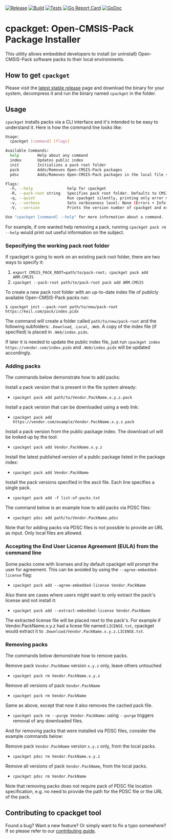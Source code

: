 [![Release](https://github.com/open-cmsis-pack/cpackget/actions/workflows/release.yml/badge.svg)](https://github.com/Open-CMSIS-Pack/cpackget/actions/workflows/release.yml)
[![Build](https://github.com/open-cmsis-pack/cpackget/actions/workflows/build.yml/badge.svg)](https://github.com/open-cmsis-pack/cpackget/actions/workflows/build.yml/badge.svg)
[![Tests](https://github.com/open-cmsis-pack/cpackget/actions/workflows/test.yml/badge.svg)](https://github.com/open-cmsis-pack/cpackget/actions/workflows/test.yml/badge.svg)
[![Go Report Card](https://goreportcard.com/badge/github.com/open-cmsis-pack/cpackget)](https://goreportcard.com/report/github.com/open-cmsis-pack/cpackget)
[![GoDoc](https://godoc.org/github.com/open-cmsis-pack/cpackget?status.svg)](https://godoc.org/github.com/open-cmsis-pack/cpackget)

# cpackget: Open-CMSIS-Pack Package Installer

This utility allows embedded developers to install (or uninstall) Open-CMSIS-Pack software packs to their local environments.

## How to get `cpackget`

Please visit the [latest stable release](https://github.com/Open-CMSIS-Pack/cpackget/releases/latest) page and download the binary for your system, decompress it and run the binary named `cpackget` in the folder.

## Usage

`cpackget` installs packs via a CLI interface and it's intended to be easy to understand it. Here is how the command line looks like:

```bash
Usage:
  cpackget [command] [flags]

Available Commands:
  help        Help about any command
  index       Updates public index
  init        Initializes a pack root folder
  pack        Adds/Removes Open-CMSIS-Pack packages
  pdsc        Adds/Removes Open-CMSIS-Pack packages in the local file system via PDSC files.

Flags:
  -h, --help               help for cpackget
  -R, --pack-root string   Specifies pack root folder. Defaults to CMSIS_PACK_ROOT environment variable
  -q, --quiet              Run cpackget silently, printing only error messages
  -v, --verbose            Sets verboseness level: None (Errors + Info + Warnings), -v (all + Debugging). Specify "-q" for no messages
  -V, --version            Prints the version number of cpackget and exit

Use "cpackget [command] --help" for more information about a command.
```

For example, if one wanted help removing a pack, running `cpackget pack rm --help` would print out useful information on the subject.


### Sepecifying the working pack root folder

If cpackget is going to work on an existing pack root folder, there are two ways to specify it:

1. `export CMSIS_PACK_ROOT=path/to/pack-root; cpackget pack add ARM.CMSIS`
2. `cpackget --pack-root path/to/pack-root pack add ARM.CMSIS`

To create a new pack root folder with an up-to-date index file of publicly available Open-CMSIS-Pack packs run:

```
$ cpackget init --pack-root path/to/new/pack-root https://keil.com/pack/index.pidx
```

The command will create a folder called `path/to/new/pack-root` and the following subfolders: `.Download`, `.Local`, `.Web`.
A copy of the index file (if specified) is placed in `.Web/index.pidx`.

If later it is needed to update the public index file, just run `cpackget index https://vendor.com/index.pidx` and
`.Web/index.pidx` will be updated accordingly.


### Adding packs

The commands below demonstrate how to add packs:

Install a pack version that is present in the file system already:
* `cpackget pack add path/to/Vendor.PackName.x.y.z.pack`

Install a pack version that can be downloaded using a web link:
* `cpackget pack add https://vendor.com/example/Vendor.PackName.x.y.z.pack`

Install a pack version from the public package index. The download url will be looked up by the tool:
* `cpackget pack add Vendor.PackName.x.y.z`

Install the latest published version of a public package listed in the package index:
* `cpackget pack add Vendor.PackName`

Install the pack versions specified in the ascii file. Each line specifies a single pack.
* `cpackget pack add -f list-of-packs.txt`

The command below is an example how to add packs via PDSC files:
* `cpackget pdsc add path/to/Vendor.PackName.pdsc`

Note that for adding packs via PDSC files is not possible to provide an URL as input. Only local files are allowed.

### Accepting the End User License Agreement (EULA) from the command line

Some packs come with licenses and by default cpackget will prompt the user for agreement. This can be avoided
by using the `--agree-embedded-license` flag:

* `cpackget pack add --agree-embedded-license Vendor.PackName`

Also there are cases where users might want to only extract the pack's license and not install it:

* `cpackget pack add --extract-embedded-license Vendor.PackName`

The extracted license file will be placed next to the pack's. For example if Vendor.PackName.x.y.z had a licese file
named `LICENSE.txt`, cpackget would extract it to `.Download/Vendor.PackName.x.y.z.LICENSE.txt`.

### Removing packs

The commands below demonstrate how to remove packs.

Remove pack `Vendor.PackName` version `x.y.z` only, leave others untouched
* `cpackget pack rm Vendor.PackName.x.y.z`

Remove all versions of pack `Vendor.PackName`
* `cpackget pack rm Vendor.PackName`

Same as above, except that now it also removes the cached pack file.
* `cpackget pack rm --purge Vendor.PackName`: using `--purge` triggers removal of any downloaded files.

And for removing packs that were installed via PDSC files, consider the example commands below:

Remove pack `Vendor.PackName` version `x.y.z` only, from the local packs.
* `cpackget pdsc rm Vendor.PackName.x.y.z`

Remove all versions of pack `Vendor.PackName`, from the local packs.
* `cpackget pdsc rm Vendor.PackName`

Note that removing packs does not require pack of PDSC file location specification, e.g. no need to provide the path for the PDSC file or the URL of the pack.

## Contributing to cpackget tool

Found a bug? Want a new feature? Or simply want to fix a typo somewhere? If so please refer to our [contributing guide](CONTRIBUTING.md).
